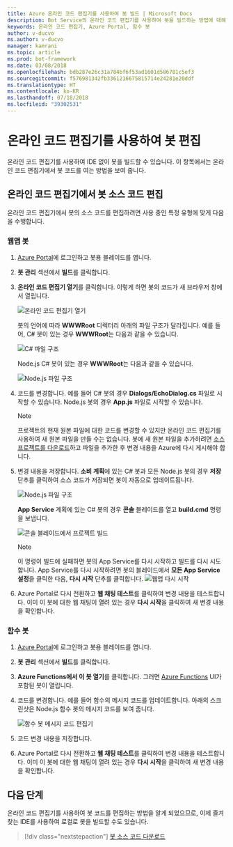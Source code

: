 ```yaml
---
title: Azure 온라인 코드 편집기를 사용하여 봇 빌드 | Microsoft Docs
description: Bot Service의 온라인 코드 편집기를 사용하여 봇을 빌드하는 방법에 대해 알아봅니다.
keywords: 온라인 코드 편집기, Azure Portal, 함수 봇
author: v-ducvo
ms.author: v-ducvo
manager: kamrani
ms.topic: article
ms.prod: bot-framework
ms.date: 03/08/2018
ms.openlocfilehash: bdb287e26c31a784bf6f53ad1601d586781c5ef3
ms.sourcegitcommit: f576981342fb3361216675815714e24281e20ddf
ms.translationtype: HT
ms.contentlocale: ko-KR
ms.lasthandoff: 07/18/2018
ms.locfileid: "39302531"
---
```

# <a name="edit-a-bot-with-online-code-editor"></a>온라인 코드 편집기를 사용하여 봇 편집

온라인 코드 편집기를 사용하여 IDE 없이 봇을 빌드할 수 있습니다. 이 항목에서는 온라인 코드 편집기에서 봇 코드를 여는 방법을 보여 줍니다. 

## <a name="edit-bot-source-code-in-online-code-editor"></a>온라인 코드 편집기에서 봇 소스 코드 편집

온라인 코드 편집기에서 봇의 소스 코드를 편집하려면 사용 중인 특정 유형에 맞게 다음을 수행합니다.

### <a name="web-app-bot"></a>웹앱 봇
1. [Azure Portal](http://portal.azure.com)에 로그인하고 봇용 블레이드를 엽니다.
2. **봇 관리** 섹션에서 **빌드**를 클릭합니다.
3. **온라인 코드 편집기 열기**를 클릭합니다. 이렇게 하면 봇의 코드가 새 브라우저 창에서 열립니다. 

   ![온라인 코드 편집기 열기](~/media/azure-bot-build/open-online-code-editor.png)

   봇의 언어에 따라 **WWWRoot** 디렉터리 아래의 파일 구조가 달라집니다. 예를 들어, C# 봇이 있는 경우 **WWWRoot**는 다음과 같을 수 있습니다.

   ![C# 파일 구조](~/media/azure-bot-build/cs-wwwroot-structure.png)

   Node.js C# 봇이 있는 경우 **WWWRoot**는 다음과 같을 수 있습니다.

   ![Node.js 파일 구조](~/media/azure-bot-build/node-wwwroot-structure.png)

4. 코드를 변경합니다. 예를 들어 C# 봇의 경우 **Dialogs/EchoDialog.cs** 파일로 시작할 수 있습니다. Node.js 봇의 경우 **App.js** 파일로 시작할 수 있습니다.

   > [!NOTE]
   > 프로젝트의 현재 원본 파일에 대한 코드를 변경할 수 있지만 온라인 코드 편집기를 사용하여 새 원본 파일을 만들 수는 없습니다. 봇에 새 원본 파일을 추가하려면 [소스 프로젝트를 다운로드](bot-service-build-download-source-code.md)하고 파일을 추가한 후 변경 내용을 Azure에 다시 게시해야 합니다.

5. 변경 내용을 저장합니다. **소비 계획**에 있는 C# 봇과 모든 Node.js 봇의 경우 **저장** 단추를 클릭하여 소스 코드가 저장되면 봇이 자동으로 업데이트됩니다. 

   ![Node.js 파일 구조](~/media/azure-bot-build/node-save-file.png)

   **App Service** 계획에 있는 C# 봇의 경우 **콘솔** 블레이드를 열고 **build.cmd** 명령을 보냅니다. 

   ![콘솔 블레이드에서 프로젝트 빌드](~/media/azure-bot-build/cs-console-build-cmd.png)
 
   > [!NOTE]
   > 이 명령이 빌드에 실패하면 봇의 App Service를 다시 시작하고 빌드를 다시 시도합니다. App Service를 다시 시작하려면 봇의 블레이드에서 **모든 App Service 설정**을 클릭한 다음, **다시 시작** 단추를 클릭합니다.
   > ![웹앱 다시 시작](~/media/azure-bot-build/open-online-code-editor-restart-appservice.png)

6. Azure Portal로 다시 전환하고 **웹 채팅 테스트**를 클릭하여 변경 내용을 테스트합니다. 이미 이 봇에 대한 웹 채팅이 열려 있는 경우 **다시 시작**을 클릭하여 새 변경 내용을 확인합니다.

### <a name="functions-bot"></a>함수 봇

1. [Azure Portal](http://portal.azure.com)에 로그인하고 봇용 블레이드를 엽니다.
2. **봇 관리** 섹션에서 **빌드**를 클릭합니다.
3. **Azure Functions에서 이 봇 열기**를 클릭합니다. 그러면 <a href="http://go.microsoft.com/fwlink/?linkID=747839" target="_blank">Azure Functions</a> UI가 포함된 봇이 열립니다. 
4. 코드를 변경합니다. 예를 들어 함수의 메시지 코드를 업데이트합니다. 아래의 스크린샷은 Node.js 함수 봇의 메시지 코드를 보여 줍니다.

   ![함수 봇 메시지 코드 편집기](~/media/azure-bot-build/functions-messages-code.png)

5. 코드 변경 내용을 저장합니다.
6. Azure Portal로 다시 전환하고 **웹 채팅 테스트**를 클릭하여 변경 내용을 테스트합니다. 이미 이 봇에 대한 웹 채팅이 열려 있는 경우 **다시 시작**을 클릭하여 새 변경 내용을 확인합니다.

## <a name="next-steps"></a>다음 단계
온라인 코드 편집기를 사용하여 봇 코드를 편집하는 방법을 알게 되었으므로, 이제 즐겨 찾는 IDE를 사용하여 로컬로 봇을 빌드할 수도 있습니다.

> [!div class="nextstepaction"]
> [봇 소스 코드 다운로드](bot-service-build-download-source-code.md)
